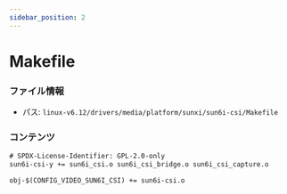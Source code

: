 ```yaml
---
sidebar_position: 2
---
```

# Makefile

### ファイル情報

- パス: `linux-v6.12/drivers/media/platform/sunxi/sun6i-csi/Makefile`

### コンテンツ

```txt
# SPDX-License-Identifier: GPL-2.0-only
sun6i-csi-y += sun6i_csi.o sun6i_csi_bridge.o sun6i_csi_capture.o

obj-$(CONFIG_VIDEO_SUN6I_CSI) += sun6i-csi.o

```
